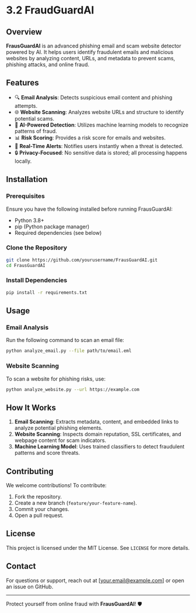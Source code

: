 # 3.2 FraudGuardAI

## Overview
**FrausGuardAI** is an advanced phishing email and scam website detector powered by AI. It helps users identify fraudulent emails and malicious websites by analyzing content, URLs, and metadata to prevent scams, phishing attacks, and online fraud.

## Features
- 🔍 **Email Analysis**: Detects suspicious email content and phishing attempts.
- 🌐 **Website Scanning**: Analyzes website URLs and structure to identify potential scams.
- 🤖 **AI-Powered Detection**: Utilizes machine learning models to recognize patterns of fraud.
- 📊 **Risk Scoring**: Provides a risk score for emails and websites.
- 🚀 **Real-Time Alerts**: Notifies users instantly when a threat is detected.
- 🔒 **Privacy-Focused**: No sensitive data is stored; all processing happens locally.

## Installation
### Prerequisites
Ensure you have the following installed before running FrausGuardAI:
- Python 3.8+
- pip (Python package manager)
- Required dependencies (see below)

### Clone the Repository
```sh
git clone https://github.com/yourusername/FrausGuardAI.git
cd FrausGuardAI
```

### Install Dependencies
```sh
pip install -r requirements.txt
```

## Usage
### Email Analysis
Run the following command to scan an email file:
```sh
python analyze_email.py --file path/to/email.eml
```

### Website Scanning
To scan a website for phishing risks, use:
```sh
python analyze_website.py --url https://example.com
```

## How It Works
1. **Email Scanning**: Extracts metadata, content, and embedded links to analyze potential phishing elements.
2. **Website Scanning**: Inspects domain reputation, SSL certificates, and webpage content for scam indicators.
3. **Machine Learning Model**: Uses trained classifiers to detect fraudulent patterns and score threats.

## Contributing
We welcome contributions! To contribute:
1. Fork the repository.
2. Create a new branch (`feature/your-feature-name`).
3. Commit your changes.
4. Open a pull request.

## License
This project is licensed under the MIT License. See `LICENSE` for more details.

## Contact
For questions or support, reach out at [your.email@example.com] or open an issue on GitHub.

---
Protect yourself from online fraud with **FrausGuardAI**! 🛡️

